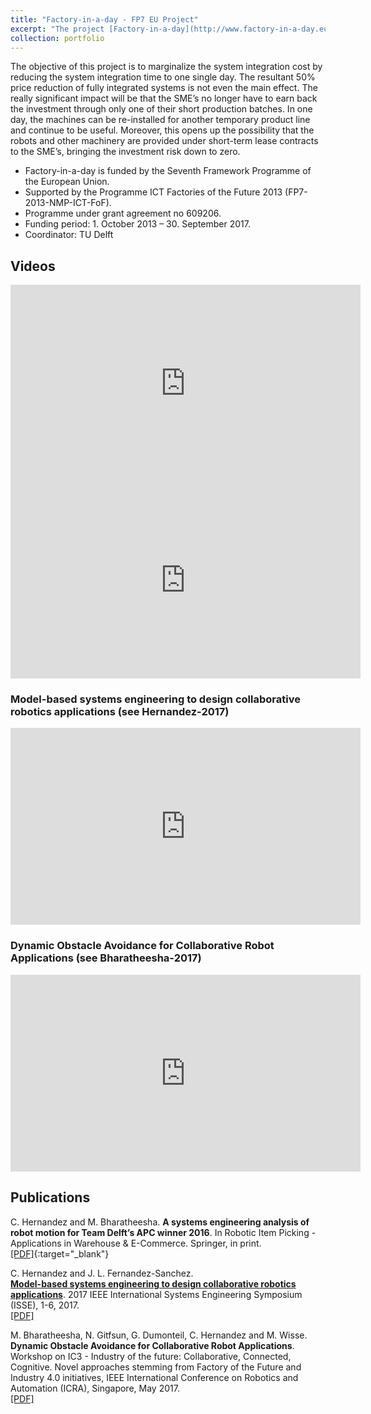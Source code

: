 ```yaml
---
title: "Factory-in-a-day - FP7 EU Project"
excerpt: "The project [Factory-in-a-day](http://www.factory-in-a-day.eu/) aims at improving the competitiveness of European manufacturing SMEs by removing the primary obstacle for robot automation: installation time and installation cost. <br/><img src='http://www.factory-in-a-day.eu/wp-content/uploads/2017/06/Factory-in-a-day_banner-1170x424.jpg' width='700'>"
collection: portfolio
---
```


The objective of this project is to marginalize the system integration cost by reducing the system integration time to one single day. The resultant 50% price reduction of fully integrated systems is not even the main effect. The really significant impact will be that the SME’s no longer have to earn back the investment through only one of their short production batches. In one day, the machines can be re-installed for another temporary product line and continue to be useful. Moreover, this opens up the possibility that the robots and other machinery are provided under short-term lease contracts to the SME’s, bringing the investment risk down to zero.

- Factory-in-a-day is funded by the Seventh Framework Programme of the European Union.
- Supported by the Programme ICT Factories of the Future 2013 (FP7-2013-NMP-ICT-FoF).
- Programme under grant agreement no 609206.
- Funding period: 1. October 2013 – 30. September 2017.
- Coordinator: TU Delft

## Videos

<iframe width="560" height="315" src="https://www.youtube.com/embed/DU-y0KH41HI" frameborder="0" allow="accelerometer; autoplay; encrypted-media; gyroscope; picture-in-picture" allowfullscreen></iframe>

<iframe width="560" height="315" src="https://www.youtube.com/embed/MXoSX8vgxtI" frameborder="0" allow="accelerometer; autoplay; encrypted-media; gyroscope; picture-in-picture" allowfullscreen></iframe>

### Model-based systems engineering to design collaborative robotics applications (see Hernandez-2017)
<iframe width="560" height="315" src="https://www.youtube.com/embed/qHGcjRaONag" frameborder="0" allow="accelerometer; autoplay; encrypted-media; gyroscope; picture-in-picture" allowfullscreen></iframe>

### Dynamic Obstacle Avoidance for Collaborative Robot Applications (see Bharatheesha-2017)
<iframe width="560" height="315" src="https://surfdrive.surf.nl/files/index.php/s/h3yxOWM3C6pXbMW" frameborder="0" allow="accelerometer; autoplay; encrypted-media; gyroscope; picture-in-picture" allowfullscreen></iframe>


## Publications

C. Hernandez and M. Bharatheesha. **A systems engineering analysis of robot motion for Team Delft’s APC winner 2016**. In Robotic Item Picking - Applications in Warehouse & E-Commerce. Springer, in print.  
[[PDF]](/files/Hernandez-2019.pdf){:target="_blank"}

C. Hernandez and J. L. Fernandez-Sanchez.  
[**Model-based systems engineering to design collaborative robotics applications**](http://dx.doi.org/10.1109/SysEng.2017.8088258). 2017 IEEE International Systems Engineering Symposium (ISSE), 1-6, 2017.  
[[PDF]](/files/Hernandez-2017.pdf)

M. Bharatheesha, N. Gitfsun, G. Dumonteil, C. Hernandez and M. Wisse. **Dynamic Obstacle Avoidance for Collaborative Robot Applications**. Workshop on IC3 - Industry of the future: Collaborative, Connected, Cognitive. Novel approaches stemming from Factory of the Future and Industry 4.0 initiatives, IEEE International Conference on Robotics and Automation (ICRA), Singapore, May 2017.  
[[PDF]](/files/Bharatheesha-2017.pdf)